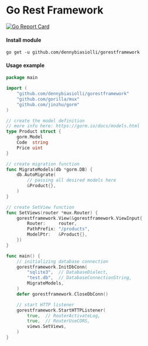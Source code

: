 # Go Rest Framework

[![Go Report Card](https://goreportcard.com/badge/github.com/dennybiasiolli/gorestframework)](https://goreportcard.com/report/github.com/dennybiasiolli/gorestframework)

#### Install module

`go get -u github.com/dennybiasiolli/gorestframework`


#### Usage example

```go
package main

import (
	"github.com/dennybiasiolli/gorestframework"
	"github.com/gorilla/mux"
	"github.com/jinzhu/gorm"
)

// create the model definition
// more info here: https://gorm.io/docs/models.html
type Product struct {
	gorm.Model
	Code  string
	Price uint
}

// create migration function
func MigrateModels(db *gorm.DB) {
	db.AutoMigrate(
		// passing all desired models here
		&Product{},
	)
}

// create SetView function
func SetViews(router *mux.Router) {
	gorestframework.View(&gorestframework.ViewInput{
		Router:     router,
		PathPrefix: "/products",
		ModelPtr:   &Product{},
	})
}

func main() {
	// initializing database connection
	gorestframework.InitDbConn(
		"sqlite3",  // DatabaseDialect,
		"test.db",  // DatabaseConnectionString,
		MigrateModels,
	)
	defer gorestframework.CloseDbConn()

	// start HTTP listener
	gorestframework.StartHTTPListener(
		true,  // RouterActivateLog,
		true,  // RouterUseCORS,
		views.SetViews,
	)
}
```
